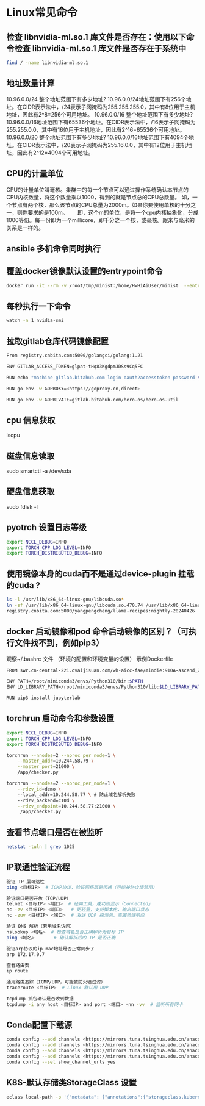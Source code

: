 # Linux常见命令

## 检查 libnvidia-ml.so.1 库文件是否存在：使用以下命令检查 libnvidia-ml.so.1 库文件是否存在于系统中

```bash
find / -name libnvidia-ml.so.1
```

## 地址数量计算

10.96.0.0/24 整个地址范围下有多少地址?
10.96.0.0/24地址范围下有256个地址。在CIDR表示法中，/24表示子网掩码为255.255.255.0，其中有8位用于主机地址，因此有2^8=256个可用地址。
10.96.0.0/16 整个地址范围下有多少地址?
10.96.0.0/16地址范围下有65536个地址。在CIDR表示法中，/16表示子网掩码为255.255.0.0，其中有16位用于主机地址，因此有2^16=65536个可用地址。
10.96.0.0/20 整个地址范围下有多少地址?
10.96.0.0/16地址范围下有4094个地址。在CIDR表示法中，/20表示子网掩码为255.16.0.0，其中有12位用于主机地址，因此有2^12=4094个可用地址。

## CPU的计量单位

CPU的计量单位叫毫核。集群中的每一个节点可以通过操作系统确认本节点的CPU内核数量，将这个数量乘以1000，得到的就是节点总的CPU总数量。
如，一个节点有两个核，那么该节点的CPU总量为2000m。如果你要使用单核的十分之一，则你要求的是100m。　　
即，这个m的单位，是将一个cpu内核抽象化，分成1000等份。每一份即为一个millicore，即千分之一个核，或毫核。跟米与毫米的关系是一样的。

## ansible 多机命令同时执行

## 覆盖docker镜像默认设置的entrypoint命令

```bash
docker run -it --rm -v /root/tmp/minist:/home/HwHiAiUser/minist  --entrypoint  bash  5f29bfb81121
```

## 每秒执行一下命令

```bash
watch -n 1 nvidia-smi
```

## 拉取gitlab仓库代码镜像配置

```bash
From registry.cnbita.com:5000/golangci/golang:1.21

ENV GITLAB_ACCESS_TOKEN=glpat-tHq83KgdpmJDSs9Cq5FC

RUN echo "machine gitlab.bitahub.com login oauth2accesstoken password ${GITLAB_ACCESS_TOKEN}" > ~/.netrc

RUN go env -w GOPROXY=<https://goproxy.cn,direct>

RUN go env -w GOPRIVATE=gitlab.bitahub.com/hero-os/hero-os-util
```

## cpu 信息获取

lscpu

## 磁盘信息读取

sudo smartctl -a /dev/sda

## 硬盘信息获取

sudo fdisk -l

## pyotrch 设置日志等级

```bash
export NCCL_DEBUG=INFO
export TORCH_CPP_LOG_LEVEL=INFO
export TORCH_DISTRIBUTED_DEBUG=INFO
```

## 使用镜像本身的cuda而不是通过device-plugin 挂载的cuda ?

```bash
ls -l /usr/lib/x86_64-linux-gnu/libcuda.so*
ln -sf /usr/lib/x86_64-linux-gnu/libcuda.so.470.74 /usr/lib/x86_64-linux-gnu/libcuda.so.1
registry.cnbita.com:5000/yangpengcheng/llama-recipes:nightly-20240426
```

## docker 启动镜像和pod 命令启动镜像的区别？（可执行文件找不到，例如pip3）

观察~/.bashrc 文件 （环境的配置和环境变量的设置）
示例Dockerfile

```bash
FROM swr.cn-central-221.ovaijisuan.com/wh-aicc-fae/mindie:910A-ascend_24.1.rc3-cann_8.0.t63-py_3.10-ubuntu_20.04-aarch64-mindie_1.0.T71.02

ENV PATH=/root/miniconda3/envs/Python310/bin:$PATH
ENV LD_LIBRARY_PATH=/root/miniconda3/envs/Python310/lib:$LD_LIBRARY_PATH

RUN pip3 install jupyterlab
```

## torchrun 启动命令和参数设置

```bash
export NCCL_DEBUG=INFO
export TORCH_CPP_LOG_LEVEL=INFO
export TORCH_DISTRIBUTED_DEBUG=INFO

torchrun --nnodes=2 --nproc_per_node=1 \
    --master_addr=10.244.58.79 \
    --master_port=21000 \
    /app/checker.py

torchrun --nnodes=2 --nproc_per_node=1 \
    --rdzv_id=demo \  
    --local_addr=10.244.58.77 \ # 防止域名解析失败
    --rdzv_backend=c10d \
    --rdzv_endpoint=10.244.58.77:21000 \
     /app/checker.py
```

## 查看节点端口是否在被监听

```bash
netstat -tuln | grep 1025
```

## IP联通性验证流程

```bash
验证 IP 层可达性
ping <目标IP>  # ICMP协议，验证网络层是否通（可能被防火墙禁用）

验证端口是否开放（TCP/UDP）
telnet <目标IP> <端口>  # 经典工具，成功则显示「Connected」
nc -zv <目标IP> <端口>   # 更轻量，支持脚本化，输出端口状态
nc -zuv <目标IP> <端口>  # 发送 UDP 探测包，需服务端响应

验证 DNS 解析（若用域名访问）
nslookup <域名>  # 检查域名是否正确解析为目标 IP
ping <域名>       # 确认解析后的 IP 是否正确

验证arp协议的ip mac地址是否正常同步了
arp 172.17.0.7

查看路由表
ip route

通用路由追踪（ICMP/UDP，可能被防火墙过滤）
traceroute <目标IP>  # Linux 默认用 UDP

tcpdump 抓包确认是否收到数据
tcpdump -i any host <目标IP> and port <端口> -nn -vv  # 监听所有网卡
```

## Conda配置下载源

```bash
conda config --add channels <https://mirrors.tuna.tsinghua.edu.cn/anaconda/pkgs/free/>
conda config --add channels <https://mirrors.tuna.tsinghua.edu.cn/anaconda/pkgs/main/>
conda config --add channels <https://mirrors.tuna.tsinghua.edu.cn/anaconda/cloud//pytorch/>
conda config --add channels <https://mirrors.tuna.tsinghua.edu.cn/anaconda/cloud/conda-forge/>
conda config --set show_channel_urls yes
```

## K8S-默认存储类StorageClass 设置

```bash
eclass local-path -p '{"metadata": {"annotations":{"storageclass.kubernetes.io/is-default-class":"true"}}}'
```
